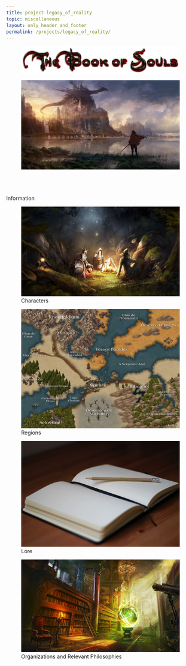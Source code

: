 ```yaml
---
title: project-legacy_of_reality
topic: miscellaneous
layout: only_header_and_footer
permalink: /projects/legacy_of_reality/
---
```



<div class="section" id="about">
  <div class="container">
    <div class="h1 text-center mb-4 title" style="text-align: left;">
      <figure class="cc-effect">
        <img src="/assets/images/project-legacy_of_reality-name.jpg" alt="Image"/>
      </figure>  
    </div>
    <div class="cc-porfolio-image img-raised" data-aos="fade-up" data-aos-anchor-placement="top-bottom">
      <figure class="cc-effect">
        <img src="/assets/images/project-legacy_of_reality-title.jpg" alt="Image"/>
      </figure>
    </div>
    <br>
    <br>
    <br>
    <div class="h1 text-center mb-4 title">
      Information
    </div>
    <div class="tab-content gallery mt-5">
      <div class="tab-pane active" id="miscellaneous1">
        <div class="ml-auto mr-auto">
          <div class="row">
            <div class="col-md-6">
              <div class="cc-porfolio-image img-raised" data-aos="fade-up" data-aos-anchor-placement="top-bottom">
                <figure class="cc-effect"><img src="/assets/images/project-legacy_of_reality.jpg" alt="Image"/>
                  <figcaption>
                    <a href="characters"></a>
                    <div class="h4">Characters</div>
                  </figcaption>
                </figure>
              </div>
              <div class="cc-porfolio-image img-raised" data-aos="fade-up" data-aos-anchor-placement="top-bottom">
                <figure class="cc-effect"><img src="/assets/images/project-legacy_of_reality-world_map.jpg" alt="Image"/>
                  <figcaption>
                    <a href="../404.html"></a>
                    <div class="h4">Regions</div>
                  </figcaption>
                </figure>
              </div>
            </div>
            <div class="col-md-6">
              <div class="cc-porfolio-image img-raised" data-aos="fade-up" data-aos-anchor-placement="top-bottom">
                <figure class="cc-effect"><img src="/assets/images/project-legacy_of_reality-lore.jpg" alt="Image"/>
                  <figcaption>
                    <a href="../404.html"></a>
                    <div class="h4">Lore</div>
                  </figcaption>
                </figure>
              </div>
              <div class="cc-porfolio-image img-raised" data-aos="fade-up" data-aos-anchor-placement="top-bottom">
                <figure class="cc-effect"><img src="/assets/images/project-legacy_of_reality-organizations.jpg" alt="Image"/>
                  <figcaption>
                    <a href="../404.html"></a>
                    <div class="h4">Organizations and Relevant Philosophies</div>
                  </figcaption>
                </figure>
              </div>
            </div>
          </div>
        </div>
      </div>
    </div>


  </div>
</div>
